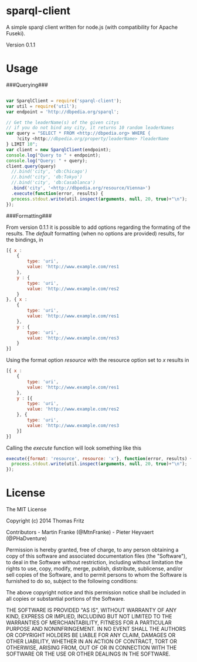 sparql-client
=============

A simple sparql client written for node.js (with compatibility for Apache Fuseki).

Version 0.1.1

Usage
=====

###Querying###
```javascript

var SparqlClient = require('sparql-client');
var util = require('util');
var endpoint = 'http://dbpedia.org/sparql';

// Get the leaderName(s) of the given citys
// if you do not bind any city, it returns 10 random leaderNames
var query = "SELECT * FROM <http://dbpedia.org> WHERE { 
    ?city <http://dbpedia.org/property/leaderName> ?leaderName 
} LIMIT 10";
var client = new SparqlClient(endpoint);
console.log("Query to " + endpoint);
console.log("Query: " + query);
client.query(query)
  //.bind('city', 'db:Chicago')
  //.bind('city', 'db:Tokyo')
  //.bind('city', 'db:Casablanca')
  .bind('city', '<http://dbpedia.org/resource/Vienna>')
  .execute(function(error, results) {
  process.stdout.write(util.inspect(arguments, null, 20, true)+"\n");
});

```

###Formatting###

From version 0.1.1 it is possible to add options regarding the formating of the results.
The *default* formatting (when no options are provided) results, for the bindings, in 

```javascript
[{ x :
    {
        type: 'uri',
        value: 'http://www.example.com/res1
    },
    y : {
        type: 'uri',
        value: 'http://www.example.com/res2
    }
}, { x :
    {
        type: 'uri',
        value: 'http://www.example.com/res1
    },
    y : {
        type: 'uri',
        value: 'http://www.example.com/res3
    }
}]
```
Using the format option *resource* with the resource option set to *x* results in 

```javascript
[{ x :
    {
        type: 'uri',
        value: 'http://www.example.com/res1
    },
    y : [{
        type: 'uri',
        value: 'http://www.example.com/res2
    }, {
        type: 'uri',
        value: 'http://www.example.com/res3
    }]
}]
```

Calling the *execute* function will look something like this

```javascript
execute({format: 'resource', resource: 'x'}, function(error, results) {
  process.stdout.write(util.inspect(arguments, null, 20, true)+"\n");
});
```

License
=======
The MIT License

Copyright (c) 2014 Thomas Fritz

Contributors
    - Martin Franke (@MtnFranke)
    - Pieter Heyvaert (@PHaDventure)

Permission is hereby granted, free of charge, to any person obtaining
a copy of this software and associated documentation files (the
"Software"), to deal in the Software without restriction, including
without limitation the rights to use, copy, modify, merge, publish,
distribute, sublicense, and/or sell copies of the Software, and to
permit persons to whom the Software is furnished to do so, subject to
the following conditions:

The above copyright notice and this permission notice shall be
included in all copies or substantial portions of the Software.

THE SOFTWARE IS PROVIDED "AS IS", WITHOUT WARRANTY OF ANY KIND,
EXPRESS OR IMPLIED, INCLUDING BUT NOT LIMITED TO THE WARRANTIES OF
MERCHANTABILITY, FITNESS FOR A PARTICULAR PURPOSE AND
NONINFRINGEMENT. IN NO EVENT SHALL THE AUTHORS OR COPYRIGHT HOLDERS BE
LIABLE FOR ANY CLAIM, DAMAGES OR OTHER LIABILITY, WHETHER IN AN ACTION
OF CONTRACT, TORT OR OTHERWISE, ARISING FROM, OUT OF OR IN CONNECTION
WITH THE SOFTWARE OR THE USE OR OTHER DEALINGS IN THE SOFTWARE.
